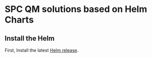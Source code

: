 # SPC QM solutions based on Helm Charts

## Install the Helm

First, Install the latest [Helm release](https://github.com/kubernetes/helm#install).

